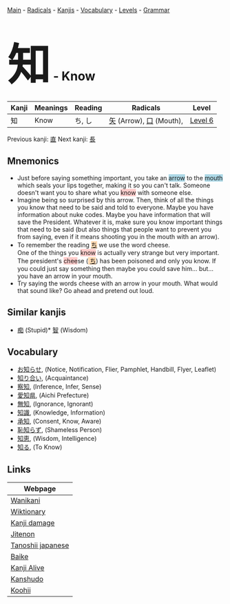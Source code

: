 <style> bigfont {font-size: 100px}</style>
[Main](../index.md) -
[Radicals](../radicals.md) -
[Kanjis](../kanjis.md) -
[Vocabulary](../vocabulary.md) -
[Levels](../levels.md) -
[Grammar](../grammar.md)
# <bigfont> 知</bigfont> - Know 

| Kanji | Meanings | Reading | Radicals | Level |
| --- | --- | --- | --- | --- |
| 知 | Know | ち, し | [矢](../radicals/矢.md) (Arrow), [口](../radicals/口.md) (Mouth),  | [Level 6](../levels/wk_level6.md) |

Previous kanji: [直](直.md) Next kanji: [長](長.md) 

## Mnemonics
 * Just before saying something important, you take an <span style="background-color:#ADD8E6"> arrow</span> to the <span style="background-color:#ADD8E6"> mouth</span> which seals your lips together, making it so you can't talk. Someone doesn't want you to share what you <span style="background-color:#ffcccb"> know</span> with someone else.
* Imagine being so surprised by this arrow. Then, think of all the things you know that need to be said and told to everyone. Maybe you have information about nuke codes. Maybe you have information that will save the President. Whatever it is, make sure you know important things that need to be said (but also things that people want to prevent you from saying, even if it means shooting you in the mouth with an arrow).
* To remember the reading <span style="background-color:#fed8b1"> [ち](https://jisho.org/search/ち)</span> we use the word cheese.<br />One of the things you <span style="background-color:#ffcccb"> know</span> is actually very strange but very important. The president's <span style="background-color:#ffcccb"> chee</span>se (<span style="background-color:#fed8b1"> [ち](https://jisho.org/search/ち)</span>) has been poisoned and only you know. If you could just say something then maybe you could save him... but... you have an arrow in your mouth.
* Try saying the words cheese with an arrow in your mouth. What would that sound like? Go ahead and pretend out loud.


## Similar kanjis
 * [痴](痴.md) (Stupid)* [智](智.md) (Wisdom)


## Vocabulary
 * [お知らせ](../vocabulary/知.md), (Notice, Notification, Flier, Pamphlet, Handbill, Flyer, Leaflet)
* [知り合い](../vocabulary/知.md), (Acquaintance)
* [察知](../vocabulary/知.md), (Inference, Infer, Sense)
* [愛知県](../vocabulary/知.md), (Aichi Prefecture)
* [無知](../vocabulary/知.md), (Ignorance, Ignorant)
* [知識](../vocabulary/知.md), (Knowledge, Information)
* [承知](../vocabulary/知.md), (Consent, Know, Aware)
* [恥知らず](../vocabulary/知.md), (Shameless Person)
* [知恵](../vocabulary/知.md), (Wisdom, Intelligence)
* [知る](../vocabulary/知.md), (To Know)



## Links 

| Webpage |
| --- |
| [Wanikani          ](https://www.wanikani.com/kanji/知) |
| [Wiktionary        ](https://en.wiktionary.org/wiki/知) |
| [Kanji damage      ](http://www.kanjidamage.com/kanji/search?utf8=✓&q=知) |
| [Jitenon           ](https://jitenon.com/kanji/知) |
| [Tanoshii japanese ](https://www.tanoshiijapanese.com/dictionary/kanji.cfm?k=知) |
| [Baike             ](https://baike.baidu.com/item/知) |
| [Kanji Alive       ](https://app.kanjialive.com/知) |
| [Kanshudo          ](https://www.kanshudo.com/searchmn?q=知) |
| [Koohii            ](https://kanji.koohii.com/study/kanji/知) |
